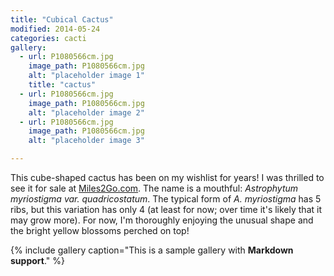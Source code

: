 ```yaml
---
title: "Cubical Cactus"
modified: 2014-05-24
categories: cacti
gallery:
  - url: P1080566cm.jpg
    image_path: P1080566cm.jpg
    alt: "placeholder image 1"
    title: "cactus"
  - url: P1080566cm.jpg
    image_path: P1080566cm.jpg
    alt: "placeholder image 2"
  - url: P1080566cm.jpg
    image_path: P1080566cm.jpg
    alt: "placeholder image 3"

---
```


This cube-shaped cactus has been on my wishlist for years!  I was thrilled to see it for sale at [Miles2Go.com](http://miles2go.com/). The name is a mouthful: *Astrophytum myriostigma var. quadricostatum*. The typical form of *A. myriostigma* has 5 ribs, but this variation has only 4 (at least for now; over time it's likely that it may grow more). For now, I'm thoroughly enjoying the unusual shape and the bright yellow blossoms perched on top!

{% include gallery caption="This is a sample gallery with **Markdown support**." %}
